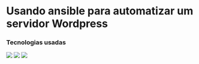 # Usando ansible para automatizar um servidor Wordpress

### Tecnologias usadas

<a>
<img src="https://img.shields.io/badge/ansible-%231A1918.svg?style=for-the-badge&logo=ansible&logoColor=white"/>
</a>

<a>
<img src="https://img.shields.io/badge/docker-%230db7ed.svg?style=for-the-badge&logo=docker&logoColor=white"/>
</a>

<a>
<img src="https://img.shields.io/badge/vagrant-%231563FF.svg?style=for-the-badge&logo=vagrant&logoColor=white"/>
</a>